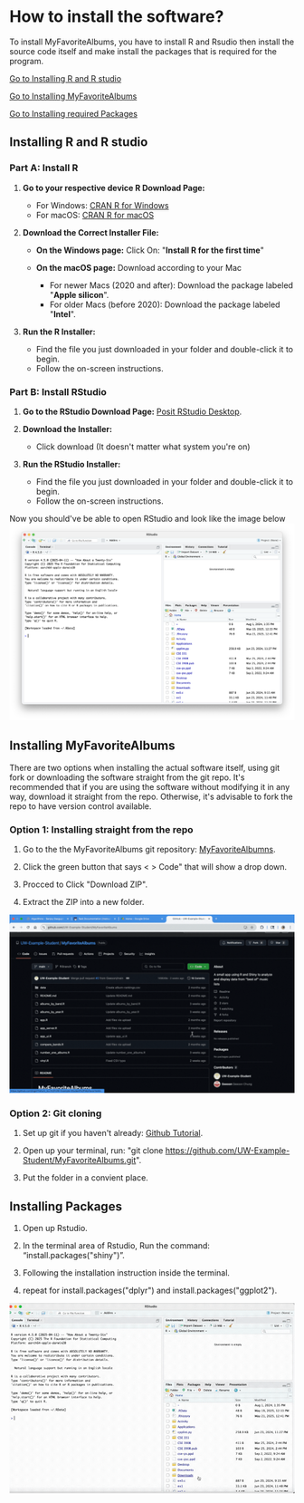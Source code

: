# How to install the software?
  To install MyFavoriteAlbums, you have to install R and Rsudio then install the source code itself and make install the packages that is required for the program.

  [Go to Installing R and R studio](#Installing-R-and-R-studio)

  [Go to Installing MyFavoriteAlbums](#installing-myfavoritealbums)

  [Go to Installing required Packages](#installing-packages)

## Installing R and R studio

### Part A: Install R
1.  **Go to your respective device R Download Page:**
    * For Windows: [CRAN R for Windows](https://cran.r-project.org/bin/windows/base/)
    * For macOS: [CRAN R for macOS](https://cran.r-project.org/bin/macosx/)

2.  **Download the Correct Installer File:**
    * **On the Windows page:** Click On: "**Install R for the first time**"

    * **On the macOS page:** Download according to your Mac
        * For newer Macs (2020 and after): Download the package labeled "**Apple silicon**".
        * For older Macs (before 2020): Download the package labeled "**Intel**".

3.  **Run the R Installer:**
    * Find the file you just downloaded in your folder and double-click it to begin.
    * Follow the on-screen instructions.

### Part B: Install RStudio
1.  **Go to the RStudio Download Page:** [Posit RStudio Desktop](https://posit.co/download/rstudio-desktop/).

2.  **Download the Installer:**
    * Click download (It doesn't matter what system you're on)

3.  **Run the RStudio Installer:**
    * Find the file you just downloaded in your folder and double-click it to begin.
    * Follow the on-screen instructions.

Now you should've be able to open RStudio and look like the image below
![alt text](Pictures/R_workspace.png)

## **Installing MyFavoriteAlbums**
There are two options when installing the actual software itself,
using git fork or downloading the software straight from the git repo.
It's recommended that if you are using the software without modifying it
in any way, download it straight from the repo. Otherwise, it's advisable
to fork the repo to have version control available.

### **Option 1: Installing straight from the repo**
1. Go to the the MyFavoriteAlbums git repository:
[MyFavoriteAlbumns](https://github.com/UW-Example-Student/MyFavoriteAlbums).

2. Click the green button that says < > Code" that will show a drop down.

3. Procced to Click "Download ZIP".

4. Extract the ZIP into a new folder.

![Alt text](Gifs/Download_Project.mov.gif)

### **Option 2: Git cloning**

1. Set up git if you haven't already: [Github Tutorial](https://docs.github.com/en/get-started/git-basics/set-up-git).

2. Open up your terminal, run: "git clone https://github.com/UW-Example-Student/MyFavoriteAlbums.git".

3. Put the folder in a convient place.

## **Installing Packages**

1. Open up Rstudio.

2. In the terminal area of Rstudio, Run the command: “install.packages("shiny")”.

3. Following the installation instruction inside the terminal.

4. repeat for install.packages("dplyr") and install.packages("ggplot2").

![Alt text](Gifs/Install_packages.mov.gif)